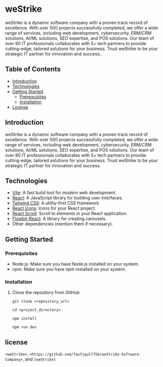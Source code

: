 # weStrike

weStrike is a dynamic software company with a proven track record
of excellence. With over 500 projects successfully completed, we
offer a wide range of services, including web development,
cybersecurity, ERM/CRM solutions, AI/ML solutions, SEO expertise,
and POS solutions. Our team of over 80 IT professionals
collaborates with 5+ tech partners to provide cutting-edge,
tailored solutions for your business. Trust weStrike to be your
strategic IT partner for innovation and success..

## Table of Contents

- [Introduction](#introduction)
- [Technologies](#technologies)
- [Getting Started](#getting-started)
  - [Prerequisites](#prerequisites)
  - [Installation](#installation)
- [License](#license)

## Introduction

weStrike is a dynamic software company with a proven track record
of excellence. With over 500 projects successfully completed, we
offer a wide range of services, including web development,
cybersecurity, ERM/CRM solutions, AI/ML solutions, SEO expertise,
and POS solutions. Our team of over 80 IT professionals
collaborates with 5+ tech partners to provide cutting-edge,
tailored solutions for your business. Trust weStrike to be your
strategic IT partner for innovation and success.

## Technologies

- [Vite](https://vitejs.dev/): A fast build tool for modern web development.
- [React](https://reactjs.org/): A JavaScript library for building user interfaces.
- [Tailwind CSS](https://tailwindcss.com/): A utility-first CSS framework.
- [React Icons](https://react-icons.github.io/react-icons/): Icons for your React project.
- [React Scroll](https://www.npmjs.com/package/react-scroll): Scroll to elements in your React application.
- [Flowbit-React](https://www.npmjs.com/package/flowbit-react): A library for creating carousels.
- Other dependencies (mention them if necessary).

## Getting Started

### Prerequisites

- Node.js: Make sure you have Node.js installed on your system.
- npm: Make sure you have npm installed on your system.

### Installation

1. Clone the repository from GitHub.

   ```shell
   git clone <repository_url>
   ```

   ```shell
   cd <project_directory>
   ```

   ```shell
   npm install
   ```

   ```shell
   npm run dev
   ```

## license

`<weStrike>`,
`<https://github.com/Taufiqul7756/weStrike-Software-Company>`,
and `[weStrike]`
